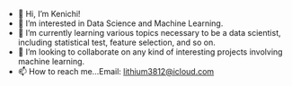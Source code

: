 - 👋 Hi, I’m Kenichi!
- 👀 I’m interested in Data Science and Machine Learning.
- 🌱 I’m currently learning various topics necessary to be a data scientist, including statistical test, feature selection, and so on.
- 💞️ I’m looking to collaborate on any kind of interesting projects involving machine learning.
- 📫 How to reach me...Email: lithium3812@icloud.com

<!---
lithium3812/lithium3812 is a ✨ special ✨ repository because its `README.md` (this file) appears on your GitHub profile.
You can click the Preview link to take a look at your changes.
--->
